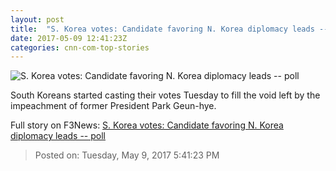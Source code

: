```yaml
---
layout: post
title:  "S. Korea votes: Candidate favoring N. Korea diplomacy leads -- poll"
date: 2017-05-09 12:41:23Z
categories: cnn-com-top-stories
---
```


![S. Korea votes: Candidate favoring N. Korea diplomacy leads -- poll](http://i2.cdn.cnn.com/cnnnext/dam/assets/170509084006-02-south-korean-election-moon-super-tease.jpg)

South Koreans started casting their votes Tuesday to fill the void left by the impeachment of former President Park Geun-hye.


Full story on F3News: [S. Korea votes: Candidate favoring N. Korea diplomacy leads -- poll](http://www.f3nws.com/n/AKjQBE)

> Posted on: Tuesday, May 9, 2017 5:41:23 PM
